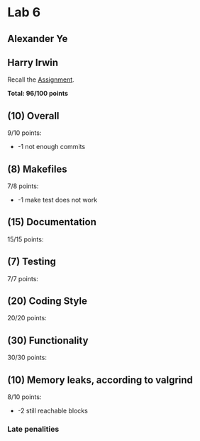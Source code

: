 # Lab 6

## Alexander Ye

## Harry Irwin

Recall the [Assignment](https://www.cs.dartmouth.edu/~tjp/cs50/labs/lab6/).

**Total: 96/100 points**


## (10) Overall

9/10 points:

* -1 not enough commits


## (8) Makefiles

7/8 points:

* -1 make test does not work

## (15) Documentation

15/15 points:

## (7) Testing

7/7 points: 

## (20) Coding Style

20/20 points: 

## (30) Functionality

30/30 points: 

## (10) Memory leaks, according to valgrind

8/10 points:

* -2 still reachable blocks

### Late penalities
